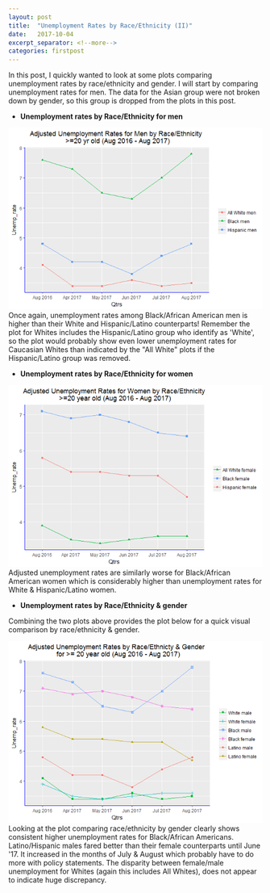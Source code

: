 ```yaml
---
layout: post
title:  "Unemployment Rates by Race/Ethnicity (II)"
date:   2017-10-04
excerpt_separator: <!--more-->
categories: firstpost
---
```


In this post, I quickly wanted to look at some plots comparing unemployment rates by race/ethnicity and gender.
I will start by comparing unemployment rates for men. The data for the Asian group were not broken down by gender, 
so this group is dropped from the plots in this post.

- **Unemployment rates by Race/Ethnicity for men**

<img src="/images/unnamed-chunk-6-1.png"/>
<!--more-->
Once again, unemployment rates among Black/African American men is higher than their White and Hispanic/Latino counterparts! 
Remember the plot for Whites includes the Hispanic/Latino group who identify as 'White', so the plot would probably show even lower unemployment rates for Caucasian Whites than indicated by the "All White" plots if the Hispanic/Latino group was removed.

- **Unemployment rates by Race/Ethnicity for women**

<img src="/images/plot-1.png"/> 
Adjusted unemployment rates are similarly worse for Black/African American women which is considerably higher than unemployment rates for White  & Hispanic/Latino women. 

- **Unemployment rates by Race/Ethnicity & gender**

Combining the two plots above provides the plot below for a quick visual comparison by race/ethnicity & gender.

<img src="/images/plot1-1.png"/>
Looking at the plot comparing race/ethnicity by gender clearly shows consistent higher unemployment rates for Black/African Americans. Latino/Hispanic males fared better than their female counterparts until June '17. It increased in the months of July & August which probably have to do more with policy statements. The disparity between female/male unemployment for Whites (again this includes All Whites), does not appear to indicate huge discrepancy.

